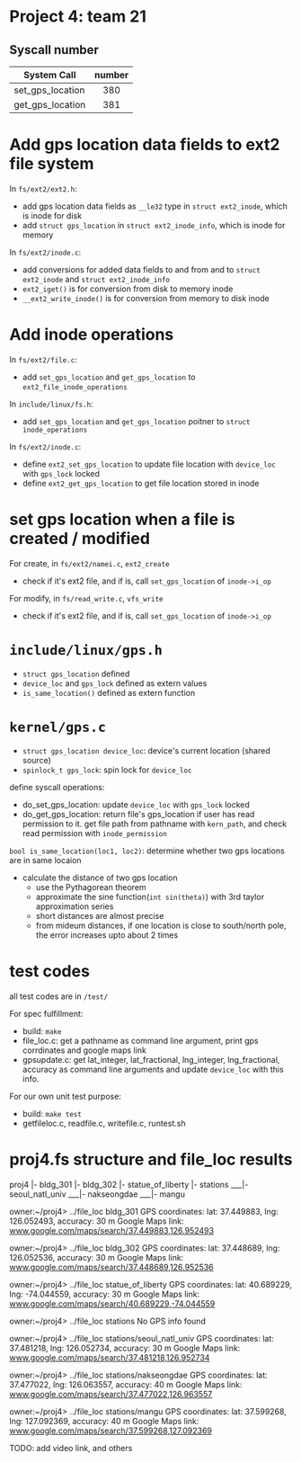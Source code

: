 # Project 4: team 21
## Syscall number

| System Call | number |
| -------- | :--------: |
| set_gps_location | 380 |
| get_gps_location | 381 |


# Add gps location data fields to ext2 file system

In `fs/ext2/ext2.h`:
- add gps location data fields as `__le32` type in `struct ext2_inode`, which is inode for disk
- add `struct gps_location` in `struct ext2_inode_info`, which is inode for memory

In `fs/ext2/inode.c`:
- add conversions for added data fields to and from and to `struct ext2_inode` and `struct ext2_inode_info`
- `ext2_iget()` is for conversion from disk to memory inode
- `__ext2_write_inode()` is for conversion from memory to disk inode

# Add inode operations

In `fs/ext2/file.c`:
- add `set_gps_location` and `get_gps_location` to `ext2_file_inode_operations`

In `include/linux/fs.h`:
- add `set_gps_location` and `get_gps_location` poitner to `struct inode_operations`

In `fs/ext2/inode.c`:
- define `ext2_set_gps_location` to update file location with `device_loc` with `gps_lock` locked
- define `ext2_get_gps_location` to get file location stored in inode

# set gps location when a file is created / modified

For create, in `fs/ext2/namei.c`, `ext2_create`
- check if it's ext2 file, and if is, call `set_gps_location` of `inode->i_op`

For modify, in `fs/read_write.c`, `vfs_write`
- check if it's ext2 file, and if is, call `set_gps_location` of `inode->i_op`

# `include/linux/gps.h`

- `struct gps_location` defined
- `device_loc` and `gps_lock` defined as extern values
- `is_same_location()` defined as extern function 

# `kernel/gps.c`
- `struct gps_location device_loc`: device's current location (shared source)
- `spinlock_t gps_lock`: spin lock for `device_loc`


define syscall operations:
- do_set_gps_location: update `device_loc` with `gps_lock` locked
- do_get_gps_location: return file's gps_location if user has read permission to it. get file path from pathname with `kern_path`, and check read permission with `inode_permission`

`bool is_same_location(loc1, loc2)`: determine whether two gps locations are in same locaion
- calculate the distance of two gps location
  - use the Pythagorean theorem
  - approximate the sine function(`int sin(theta)`) with 3rd taylor approximation series
  - short distances are almost precise
  - from mideum distances, if one location is close to south/north pole, the error increases upto about 2 times
  
# test codes

all test codes are in `/test/`

For spec fulfillment:
- build: `make`
- file_loc.c: get a pathname as command line argument, print gps corrdinates and google maps link
- gpsupdate.c: get lat_integer, lat_fractional, lng_integer, lng_fractional, accuracy as command line arguments and update `device_loc` with this info.

For our own unit test purpose:
- build: `make test`
- getfileloc.c, readfile.c, writefile.c, runtest.sh


# proj4.fs structure and file_loc results

proj4
|- bldg_301
|- bldg_302
|- statue_of_liberty
|- stations
___|- seoul_natl_univ
___|- nakseongdae
___|- mangu

owner:~/proj4> ../file_loc bldg_301
GPS coordinates: lat: 37.449883, lng: 126.052493, accuracy: 30 m
Google Maps link: www.google.com/maps/search/37.449883,126.952493

owner:~/proj4> ../file_loc bldg_302
GPS coordinates: lat: 37.448689, lng: 126.052536, accuracy: 30 m
Google Maps link: www.google.com/maps/search/37.448689,126.952536

owner:~/proj4> ../file_loc statue_of_liberty
GPS coordinates: lat: 40.689229, lng: -74.044559, accuracy: 30 m
Google Maps link: www.google.com/maps/search/40.689229,-74.044559

owner:~/proj4> ../file_loc stations
No GPS info found

owner:~/proj4> ../file_loc stations/seoul_natl_univ
GPS coordinates: lat: 37.481218, lng: 126.052734, accuracy: 30 m
Google Maps link: www.google.com/maps/search/37.481218,126.952734

owner:~/proj4> ../file_loc stations/nakseongdae
GPS coordinates: lat: 37.477022, lng: 126.063557, accuracy: 40 m
Google Maps link: www.google.com/maps/search/37.477022,126.963557

owner:~/proj4> ../file_loc stations/mangu
GPS coordinates: lat: 37.599268, lng: 127.092369, accuracy: 40 m
Google Maps link: www.google.com/maps/search/37.599268,127.092369


TODO: add video link, and others
